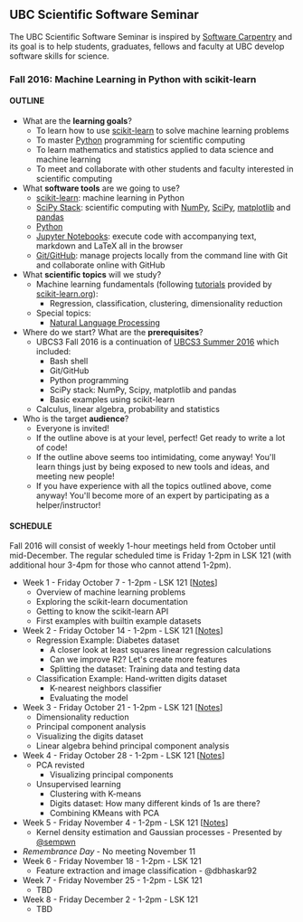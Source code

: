 ## UBC Scientific Software Seminar

The UBC Scientific Software Seminar is inspired by [Software Carpentry](http://software-carpentry.org/) and its goal is to help students, graduates, fellows and faculty at UBC develop software skills for science.

### Fall 2016: Machine Learning in Python with scikit-learn

#### OUTLINE

* What are the **learning goals**?
  * To learn how to use [scikit-learn](http://scikit-learn.org) to solve machine learning problems
  * To master [Python](https://www.python.org/) programming for scientific computing
  * To learn mathematics and statistics applied to data science and machine learning
  * To meet and collaborate with other students and faculty interested in scientific computing
* What **software tools** are we going to use?
  * [scikit-learn](http://scikit-learn.org/): machine learning in Python
  * [SciPy Stack](http://scipy.org/): scientific computing with [NumPy](http://www.numpy.org/), [SciPy](http://scipy.org/), [matplotlib](http://matplotlib.org/) and [pandas](http://pandas.pydata.org/)
  * [Python](https://www.python.org/)
  * [Jupyter Notebooks](http://jupyter.org/): execute code with accompanying text, markdown and LaTeX all in the browser
  * [Git/GitHub](https://github.com/): manage projects locally from the command line with Git and collaborate online with GitHub
* What **scientific topics** will we study?
  * Machine learning fundamentals (following [tutorials](http://scikit-learn.org/stable/tutorial/basic/tutorial.html) provided by [scikit-learn.org](http://scikit-learn.org/)):
    * Regression, classification, clustering, dimensionality reduction
  * Special topics:
    * [Natural Language Processing](http://www.nltk.org/)
* Where do we start? What are the **prerequisites**?
  * UBCS3 Fall 2016 is a continuation of [UBCS3 Summer 2016](https://github.com/ubcs3/2016-Summer) which included:
    * Bash shell
    * Git/GitHub
    * Python programming
    * SciPy stack: NumPy, Scipy, matplotlib and pandas
    * Basic examples using scikit-learn
  * Calculus, linear algebra, probability and statistics
* Who is the target **audience**?
  * Everyone is invited!
  * If the outline above is at your level, perfect! Get ready to write a lot of code!
  * If the outline above seems too intimidating, come anyway! You'll learn things just by being exposed to new tools and ideas, and meeting new people!
  * If you have experience with all the topics outlined above, come anyway! You'll become more of an expert by participating as a helper/instructor!

#### SCHEDULE

Fall 2016 will consist of weekly 1-hour meetings held from October until mid-December. The regular scheduled time is Friday 1-2pm in LSK 121 (with additional hour 3-4pm for those who cannot attend 1-2pm).

* Week 1 - Friday October 7 - 1-2pm - LSK 121 [[Notes](2016-10-07-notes.ipynb)]
  * Overview of machine learning problems
  * Exploring the scikit-learn documentation
  * Getting to know the scikit-learn API
  * First examples with builtin example datasets
* Week 2 - Friday October 14 - 1-2pm - LSK 121 [[Notes](2016-10-14-notes.ipynb)]
  * Regression Example: Diabetes dataset
    * A closer look at least squares linear regression calculations
    * Can we improve R2? Let's create more features
    * Splitting the dataset: Training data and testing data
  * Classification Example: Hand-written digits dataset
    * K-nearest neighbors classifier
    * Evaluating the model
* Week 3 - Friday October 21 - 1-2pm - LSK 121 [[Notes](2016-10-21-notes.ipynb)]
  * Dimensionality reduction
  * Principal component analysis
  * Visualizing the digits dataset
  * Linear algebra behind principal component analysis
* Week 4 - Friday October 28 - 1-2pm - LSK 121 [[Notes](2016-10-28-notes.ipynb)]
  * PCA revisted
    * Visualizing principal components
  * Unsupervised learning
    * Clustering with K-means
    * Digits dataset: How many different kinds of 1s are there?
    * Combining KMeans with PCA
* Week 5 - Friday November 4 - 1-2pm - LSK 121 [[Notes](2016-11-04-notes.ipynb)]
  * Kernel density estimation and Gaussian processes - Presented by [@sempwn](https://github.com/sempwn)
* *Remembrance Day* - No meeting November 11
* Week 6 - Friday November 18 - 1-2pm - LSK 121
  * Feature extraction and image classification - @dbhaskar92
* Week 7 - Friday November 25 - 1-2pm - LSK 121
  * TBD
* Week 8 - Friday December 2 - 1-2pm - LSK 121
  * TBD
